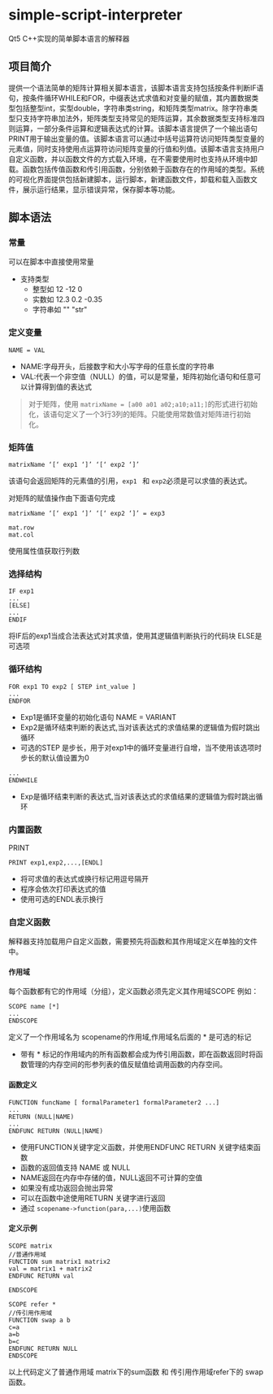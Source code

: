 # simple-script-interpreter
Qt5 C++实现的简单脚本语言的解释器

## 项目简介
提供一个语法简单的矩阵计算相关脚本语言，该脚本语言支持包括按条件判断IF语句，按条件循环WHILE和FOR，中缀表达式求值和对变量的赋值，其内置数据类型包括整型int，实型double，字符串类string，和矩阵类型matrix。除字符串类型只支持字符串加法外，矩阵类型支持常见的矩阵运算，其余数据类型支持标准四则运算，一部分条件运算和逻辑表达式的计算。该脚本语言提供了一个输出语句PRINT用于输出变量的值。该脚本语言可以通过中括号运算符访问矩阵类型变量的元素值，同时支持使用点运算符访问矩阵变量的行值和列值。该脚本语言支持用户自定义函数，并以函数文件的方式载入环境，在不需要使用时也支持从环境中卸载。函数包括传值函数和传引用函数，分别依赖于函数存在的作用域的类型。系统的可视化界面提供包括新建脚本，运行脚本，新建函数文件，卸载和载入函数文件，展示运行结果，显示错误异常，保存脚本等功能。

## 脚本语法
### 常量
可以在脚本中直接使用常量
- 支持类型
  - 整型如 12 -12 0
  - 实数如 12.3 0.2 -0.35
  - 字符串如 ""  "str"
### 定义变量
```
NAME = VAL
```
- NAME:字母开头，后接数字和大小写字母的任意长度的字符串
- VAL:代表一个非空值（NULL）的值，可以是常量，矩阵初始化语句和任意可以计算得到值的表达式
> 对于矩阵，使用 `matrixName = [a00 a01 a02;a10;a11;]`的形式进行初始化，该语句定义了一个3行3列的矩阵。只能使用常数值对矩阵进行初始化。

### 矩阵值
```
matrixName ‘[‘ exp1 ‘]’ ‘[‘ exp2 ‘]’
```
该语句会返回矩阵的元素值的引用，`exp1 ` 和 `exp2`必须是可以求值的表达式。

对矩阵的赋值操作由下面语句完成
```
matrixName ‘[‘ exp1 ‘]’ ‘[‘ exp2 ‘]’ = exp3
```

```
mat.row
mat.col
```
使用属性值获取行列数


### 选择结构
```
IF exp1
...
[ELSE]
...
ENDIF
```
将IF后的exp1当成合法表达式对其求值，使用其逻辑值判断执行的代码块
ELSE是可选项

### 循环结构
```
FOR exp1 TO exp2 [ STEP int_value ]
...
ENDFOR
```
- Exp1是循环变量的初始化语句 NAME = VARIANT
- Exp2是循环结束判断的表达式,当对该表达式的求值结果的逻辑值为假时跳出循环
- 可选的STEP 是步长，用于对exp1中的循环变量进行自增，当不使用该选项时步长的默认值设置为0

```WHILE exp
...
ENDWHILE
```
- Exp是循环结束判断的表达式,当对该表达式的求值结果的逻辑值为假时跳出循环

### 内置函数
PRINT
```
PRINT exp1,exp2,...,[ENDL]
```
- 将可求值的表达式或换行标记用逗号隔开
- 程序会依次打印表达式的值
- 使用可选的ENDL表示换行

### 自定义函数
解释器支持加载用户自定义函数，需要预先将函数和其作用域定义在单独的文件中。

#### 作用域
每个函数都有它的作用域（分组），定义函数必须先定义其作用域SCOPE
例如：
```
SCOPE name [*]
...
ENDSCOPE
```
定义了一个作用域名为 scopename的作用域,作用域名后面的 * 是可选的标记
- 带有 * 标记的作用域内的所有函数都会成为传引用函数，即在函数返回时将函数管理的内存空间的形参列表的值反赋值给调用函数的内存空间。

#### 函数定义
```
FUNCTION funcName [ formalParameter1 formalParameter2 ...]
...
RETURN (NULL|NAME)
...
ENDFUNC RETURN (NULL|NAME)
```
- 使用FUNCTION关键字定义函数，并使用ENDFUNC RETURN 关键字结束函数
- 函数的返回值支持 NAME 或 NULL
- NAME返回在内存中存储的值，NULL返回不可计算的空值
- 如果没有成功返回会抛出异常
- 可以在函数中途使用RETURN 关键字进行返回
- 通过 `scopename->function(para,...)`使用函数
#### 定义示例
```
SCOPE matrix
//普通作用域
FUNCTION sum matrix1 matrix2
val = matrix1 + matrix2
ENDFUNC RETURN val

ENDSCOPE

SCOPE refer *
//传引用作用域
FUNCTION swap a b
c=a
a=b
b=c
ENDFUNC RETURN NULL
ENDSCOPE
```
以上代码定义了普通作用域 matrix下的sum函数 和 传引用作用域refer下的 swap函数。
